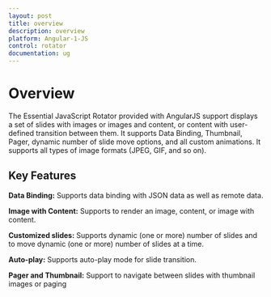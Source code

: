 ```yaml
---
layout: post
title: overview
description: overview
platform: Angular-1-JS
control: rotator
documentation: ug
---
```

# Overview

The Essential JavaScript Rotator provided with AngularJS support displays a set of slides with images or images and content, or content with user-defined transition between them. It supports Data Binding, Thumbnail, Pager, dynamic number of slide move options, and all custom animations. It supports all types of image formats (JPEG, GIF, and so on).

## Key Features

**Data Binding:** Supports data binding with JSON data as well as remote data.

**Image with Content:** Supports to render an image, content, or image with content.

**Customized slides:** Supports dynamic (one or more) number of slides and to move dynamic (one or more) number of slides at a time.

**Auto-play:** Supports auto-play mode for slide transition.

**Pager and Thumbnail:** Support to navigate between slides with thumbnail images or paging



